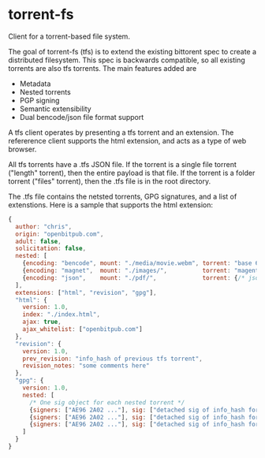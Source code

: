 torrent-fs
==========

Client for a torrent-based file system.

The goal of torrent-fs (tfs) is to extend the existing bittorent spec to create a distributed filesystem. This spec is backwards compatible, so all existing torrents are also tfs torrents. The main features added are

* Metadata
* Nested torrents
* PGP signing
* Semantic extensibility
* Dual bencode/json file format support

A tfs client operates by presenting a tfs torrent and an extension. The refererence client supports the html extension, and acts as a type of web browser.

All tfs torrents have a .tfs JSON file. If the torrent is a single file torrent ("length" torrent), then the entire payload is that file. If the torrent is a folder torrent ("files" torrent), then the .tfs file is in the root directory.

The .tfs file contains the netsted torrents, GPG signatures, and a list of extenstions. Here is a sample that supports the html extension:

```javascript
{
  author: "chris",
  origin: "openbitpub.com",
  adult: false,
  solicitation: false,
  nested: [
    {encoding: "bencode", mount: "./media/movie.webm", torrent: "base 64 bencode"},
    {encoding: "magnet",  mount: "./images/",          torrent: "magent uri"},
    {encoding: "json",    mount: "./pdf/",             torrent: {/* json */}}
  ],
  extensions: ["html", "revision", "gpg"],
  "html": {
    version: 1.0,
    index: "./index.html",
    ajax: true,
    ajax_whitelist: ["openbitpub.com"]
  },
  "revision": {
    version: 1.0,
    prev_revision: "info_hash of previous tfs torrent",
    revision_notes: "some comments here"
  },
  "gpg": {
    version: 1.0,
    nested: [
      /* One sig object for each nested torrent */
      {signers: ["AE96 2A02 ..."], sig: ["detached sig of info_hash for nested #1"]},
      {signers: ["AE96 2A02 ..."], sig: ["detached sig of info_hash for nested #2"]},
      {signers: ["AE96 2A02 ..."], sig: ["detached sig of info_hash for nested #3"]}
    ]
  }
}
```
